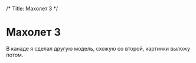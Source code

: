 /*
Title: Махолет 3
*/

Махолет 3
=========

В канаде я сделал другую модель, схожую со второй,
картинки выложу потом.